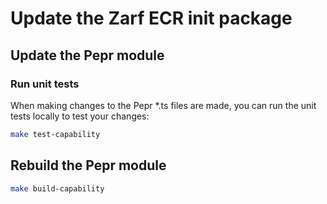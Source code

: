 # Update the Zarf ECR init package

## Update the Pepr module

### Run unit tests

When making changes to the Pepr *.ts files are made, you can run the unit tests locally to test your changes:

```bash
make test-capability
```

## Rebuild the Pepr module

```bash
make build-capability
```

